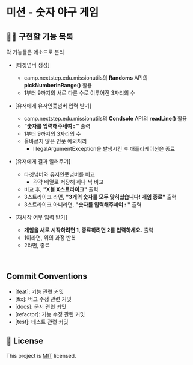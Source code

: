 # 미션 - 숫자 야구 게임

## ✍🏻 구현할 기능 목록
각 기능들은 메소드로 분리  

-  [타겟넘버 생성]  
   
    - camp.nextstep.edu.missionutils의 **Randoms** API의 **pickNumberInRange()** 활용
    - 1부터 9까지의 서로 다른 수로 이루어진 3자리의 수
       

-  [유저에게 유저인풋넘버 입력 받기]  

    - camp.nextstep.edu.missionutils의 **Condsole** API의 **readLine()** 활용
    - **"숫자를 입력해주세여 : "** 출력    
    - 1부터 9까지의 3자리의 수
    - 올바르지 않은 인풋 예외처리 
        - IllegalArgumentException을 발생시킨 후 애플리케이션은 종료
       

- [유저에게 결과 알러주기]  
  
    - 타겟넘버와 유저인풋넘버를 비교 
       - 각각 배열로 저장해 하나 씩 비교 
    - 비교 후, **"X볼 X스트라이크"** 출력 
    - 3스트라이크 라면, **"3개의 숫자를 모두 맞히셨습니다! 게임 종료"** 출력
    - 3스트라이크 아니라면, **"숫자를 입력해주세여 : "** 출력 


- [재시작 여부 입력 받기]  
  
    - **게임을 새로 시작하려면 1, 종료하려면 2를 입력하세요.** 출력
    - 1이라면, 위의 과정 반복 
    - 2라면, 종료
<br>

## Commit Conventions 
 - [feat]: 기능 관련 커밋
 - [fix]: 버그 수정 관련 커밋
 - [docs]: 문서 관련 커밋
 - [refactor]: 기능 수정 관련 커밋 
 - [test]: 테스트 관련 커밋 

## 📝 License

This project is [MIT](https://github.com/woowacourse/java-baseball-precourse/blob/master/LICENSE) licensed.


